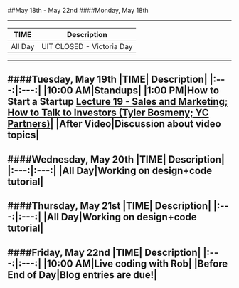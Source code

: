 ##May 18th - May 22nd
####Monday, May 18th

---
|TIME| Description|
|:---:|:---:|
|All Day|UIT CLOSED - Victoria Day|
---
####Tuesday, May 19th
|TIME| Description|
|:---:|:---:|
|10:00 AM|Standups|
|1:00 PM|How to Start a Startup [Lecture 19 - Sales and Marketing; How to Talk to Investors (Tyler Bosmeny; YC Partners)](https://www.youtube.com/watch?v=SHAh6WKBgiE)|
|After Video|Discussion about video topics|
---
####Wednesday, May 20th
|TIME| Description|
|:---:|:---:|
|All Day|Working on design+code tutorial|
---
####Thursday, May 21st
|TIME| Description|
|:---:|:---:|
|All Day|Working on design+code tutorial|
---
####Friday, May 22nd
|TIME| Description|
|:---:|:---:|
|10:00 AM|Live coding with Rob|
|Before End of Day|Blog entries are due!|
---
